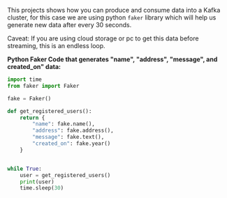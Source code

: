 This projects shows how you can produce and consume data into a Kafka cluster, for this case we are using  python ```faker``` library which will help us generate new data after every 30 seconds. 

Caveat: If you are using cloud storage or pc to get this data before streaming, this is an endless loop. 


**Python Faker Code that generates  "name", "address", "message", and created_on" data:**

```python
import time
from faker import Faker

fake = Faker()

def get_registered_users():
    return {
        "name": fake.name(),
        "address": fake.address(),
        "message": fake.text(),
        "created_on": fake.year()
    }


while True:
    user = get_registered_users()
    print(user) 
    time.sleep(30) 
    
```